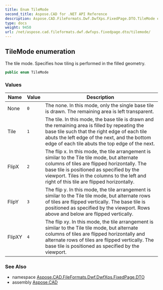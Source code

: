 ```yaml
---
title: Enum TileMode
second_title: Aspose.CAD for .NET API Reference
description: Aspose.CAD.FileFormats.Dwf.DwfXps.FixedPage.DTO.TileMode enum. The tile mode. Specifies how tiling is performed in the filled geometry
type: docs
weight: 9450
url: /net/aspose.cad.fileformats.dwf.dwfxps.fixedpage.dto/tilemode/
---
```

## TileMode enumeration

The tile mode. Specifies how tiling is performed in the filled geometry.

```csharp
public enum TileMode
```

### Values

| Name | Value | Description |
| --- | --- | --- |
| None | `0` | The none. In this mode, only the single base tile is drawn. The remaining area is left transparent. |
| Tile | `1` | The tile. In this mode, the base tile is drawn and the remaining area is filled by repeating the base tile such that the right edge of each tile abuts the left edge of the next, and the bottom edge of each tile abuts the top edge of the next. |
| FlipX | `2` | The flip x. In this mode, the tile arrangement is similar to the Tile tile mode, but alternate columns of tiles are flipped horizontally. The base tile is positioned as specified by the viewport. Tiles in the columns to the left and right of this tile are flipped horizontally. |
| FlipY | `3` | The flip y. In this mode, the tile arrangement is similar to the Tile tile mode, but alternate rows of tiles are flipped vertically. The base tile is positioned as specified by the viewport. Rows above and below are flipped vertically. |
| FlipXY | `4` | The flip xy. In this mode, the tile arrangement is similar to the Tile tile mode, but alternate columns of tiles are flipped horizontally and alternate rows of tiles are flipped vertically. The base tile is positioned as specified by the viewport. |

### See Also

* namespace [Aspose.CAD.FileFormats.Dwf.DwfXps.FixedPage.DTO](../../aspose.cad.fileformats.dwf.dwfxps.fixedpage.dto/)
* assembly [Aspose.CAD](../../)



